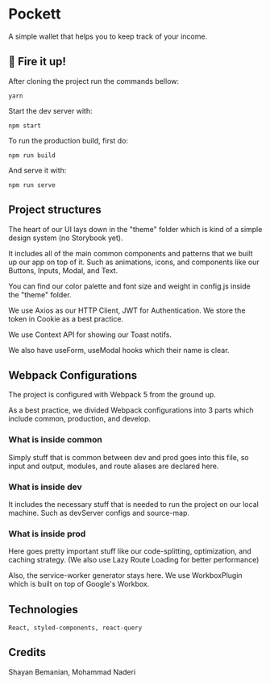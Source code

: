 # Pockett

A simple wallet that helps you to keep track of your income.

## 🚀 Fire it up!

After cloning the project run the commands bellow:

```
yarn
```

Start the dev server with:

```
npm start
```

To run the production build, first do:

```
npm run build
```

And serve it with:

```
npm run serve
```

## Project structures

The heart of our UI lays down in the "theme" folder which is kind of a simple design system (no Storybook yet).

It includes all of the main common components and patterns that we built up our app on top of it.
Such as animations, icons, and components like our Buttons, Inputs, Modal, and Text.

You can find our color palette and font size and weight in config.js inside the "theme" folder.

We use Axios as our HTTP Client, JWT for Authentication. We store the token in Cookie as a best practice.

We use Context API for showing our Toast notifs.

We also have useForm, useModal hooks which their name is clear.

## Webpack Configurations

The project is configured with Webpack 5 from the ground up.

As a best practice, we divided Webpack configurations into 3 parts which include common, production, and develop.

### What is inside common

Simply stuff that is common between dev and prod goes into this file, so input and output, modules, and route aliases are declared here.

### What is inside dev

It includes the necessary stuff that is needed to run the project on our local machine. Such as devServer configs and source-map.

### What is inside prod

Here goes pretty important stuff like our code-splitting, optimization, and caching strategy.
(We also use Lazy Route Loading for better performance)

Also, the service-worker generator stays here. We use WorkboxPlugin which is built on top of Google's Workbox.

## Technologies

```
React, styled-components, react-query
```

## Credits

Shayan Bemanian, Mohammad Naderi

